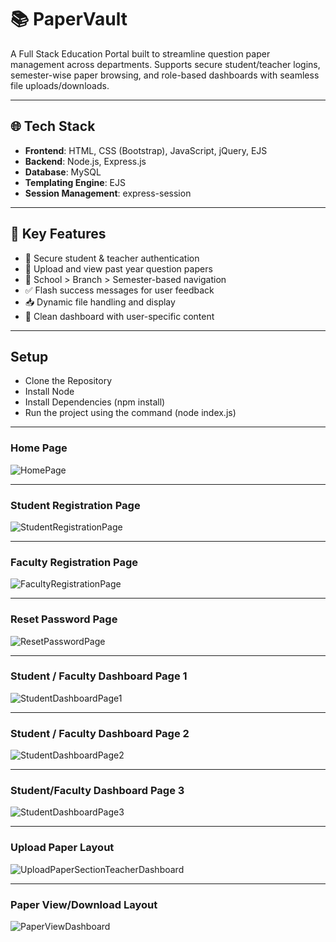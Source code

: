 # 📚 PaperVault

A Full Stack Education Portal built to streamline question paper management across departments. Supports secure student/teacher logins, semester-wise paper browsing, and role-based dashboards with seamless file uploads/downloads.

---

## 🌐 Tech Stack

- **Frontend**: HTML, CSS (Bootstrap), JavaScript, jQuery, EJS
- **Backend**: Node.js, Express.js
- **Database**: MySQL
- **Templating Engine**: EJS
- **Session Management**: express-session

---

## 🔑 Key Features

- 🔐 Secure student & teacher authentication
- 📄 Upload and view past year question papers
- 📂 School > Branch > Semester-based navigation
- ✅ Flash success messages for user feedback
- 📥 Dynamic file handling and display
- 🎯 Clean dashboard with user-specific content

---
## Setup

- Clone the Repository
- Install Node
- Install Dependencies (npm install)
- Run the project using the command (node index.js)

---
### Home Page
![HomePage](https://github.com/user-attachments/assets/fb05c8fc-b8b4-47ec-991b-15f42c62a4aa)

---
### Student Registration Page
![StudentRegistrationPage](https://github.com/user-attachments/assets/62c2038f-df02-4a77-afab-d33c802911bb)

---
### Faculty Registration Page
![FacultyRegistrationPage](https://github.com/user-attachments/assets/e8aac649-e913-4559-b72b-07a3171acf88)

---
### Reset Password Page
![ResetPasswordPage](https://github.com/user-attachments/assets/25d8713d-ee87-4275-981b-81e4d05762a9)

---
### Student / Faculty Dashboard Page 1
![StudentDashboardPage1](https://github.com/user-attachments/assets/6400fe08-4da8-42f8-8ec7-983170c480e7)

---
### Student / Faculty Dashboard Page 2
![StudentDashboardPage2](https://github.com/user-attachments/assets/f0e61096-9e04-4fe1-99b7-2aa1366dc5ec)

---
### Student/Faculty Dashboard Page 3
![StudentDashboardPage3](https://github.com/user-attachments/assets/3867dc5f-c733-417d-8a08-4155b7e3ab4f)

---
### Upload Paper Layout
![UploadPaperSectionTeacherDashboard](https://github.com/user-attachments/assets/3791120c-10cb-48a1-a7cf-69d8706dea5a)

---
### Paper View/Download Layout
![PaperViewDashboard](https://github.com/user-attachments/assets/7ade5d13-ce2e-4c38-af0a-9a8d48f47c53)



